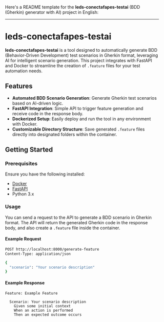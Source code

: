 Here's a README template for the **leds-conectafapes-testai** (BDD (Gherkin) generator with AI) project in English:

---

# leds-conectafapes-testai

**leds-conectafapes-testai** is a tool designed to automatically generate BDD (Behavior-Driven Development) test scenarios in Gherkin format, leveraging AI for intelligent scenario generation. This project integrates with FastAPI and Docker to streamline the creation of `.feature` files for your test automation needs.

## Features

- **Automated BDD Scenario Generation**: Generate Gherkin test scenarios based on AI-driven logic.
- **FastAPI Integration**: Simple API to trigger feature generation and receive code in the response body.
- **Dockerized Setup**: Easily deploy and run the tool in any environment with Docker.
- **Customizable Directory Structure**: Save generated `.feature` files directly into designated folders within the container.

## Getting Started

### Prerequisites

Ensure you have the following installed:

- [Docker](https://www.docker.com/get-started)
- [FastAPI](https://fastapi.tiangolo.com/)
- Python 3.x

### Usage

You can send a request to the API to generate a BDD scenario in Gherkin format. The API will return the generated Gherkin code in the response body, and also create a `.feature` file inside the container.

#### Example Request

```bash
POST http://localhost:8000/generate-feature
Content-Type: application/json

{
  "scenario": "Your scenario description"
}
```

#### Example Response

```gherkin
Feature: Example Feature

  Scenario: Your scenario description
    Given some initial context
    When an action is performed
    Then an expected outcome occurs
```
